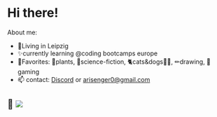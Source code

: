 # Hi there!
About me:
* 🌃Living in Leipzig 
* ✨currently learning @coding bootcamps europe
* 💞Favorites: 🌱plants, 🚀science-fiction, 🐈cats&dogs🐕‍🦺, ✏drawing, 👾gaming
* 📫 contact: [Discord](https://www.discordapp.com/users/.piepmatz) or <arisenger0@gmail.com>
  
🌱 <a href="https://www.codewars.com/users/Artromi"/><img src="https://www.codewars.com/users/Artromi/badges/micro"/></a>
---


<!--
**Artromi/Artromi** is a ✨ _special_ ✨ repository because its `README.md` (this file) appears on your GitHub profile.

Here are some ideas to get you started:

- 🔭 I’m currently working on ...
- 🌱 I’m currently learning ...
- 👯 I’m looking to collaborate on ...
- 🤔 I’m looking for help with ...
- 💬 Ask me about ...
- 📫 How to reach me: ...
- 😄 Pronouns: ...
- ⚡ Fun fact: ...
-->

